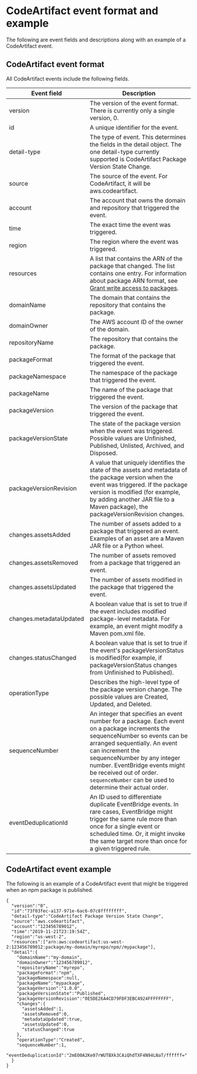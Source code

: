 # CodeArtifact event format and example<a name="service-event-format-example"></a>

The following are event fields and descriptions along with an example of a CodeArtifact event\.

## CodeArtifact event format<a name="service-event-format"></a>

 All CodeArtifact events include the following fields\.


| Event field | Description | 
| --- | --- | 
| version | The version of the event format\. There is currently only a single version, 0\. | 
| id | A unique identifier for the event\. | 
| detail\-type | The type of event\. This determines the fields in the detail object\. The one detail\-type currently supported is CodeArtifact Package Version State Change\. | 
| source | The source of the event\. For CodeArtifact, it will be aws\.codeartifact\. | 
| account | The account that owns the domain and repository that triggered the event\. | 
| time | The exact time the event was triggered\. | 
| region | The region where the event was triggered\. | 
| resources | A list that contains the ARN of the package that changed\. The list contains one entry\. For information about package ARN format, see [Grant write access to packages](repo-policies.md#granting-write-access-to-specific-packages)\. | 
| domainName | The domain that contains the repository that contains the package\. | 
| domainOwner | The AWS account ID of the owner of the domain\. | 
| repositoryName | The repository that contains the package\. | 
| packageFormat | The format of the package that triggered the event\. | 
| packageNamespace | The namespace of the package that triggered the event\. | 
| packageName | The name of the package that triggered the event\. | 
| packageVersion | The version of the package that triggered the event\. | 
| packageVersionState | The state of the package version when the event was triggered\. Possible values are Unfinished, Published, Unlisted, Archived, and Disposed\. | 
| packageVersionRevision | A value that uniquely identifies the state of the assets and metadata of the package version when the event was triggered\. If the package version is modified \(for example, by adding another JAR file to a Maven package\), the packageVersionRevision changes\. | 
| changes\.assetsAdded | The number of assets added to a package that triggered an event\. Examples of an asset are a Maven JAR file or a Python wheel\. | 
| changes\.assetsRemoved | The number of assets removed from a package that triggered an event\. | 
| changes\.assetsUpdated | The number of assets modified in the package that triggered the event\. | 
| changes\.metadataUpdated | A boolean value that is set to true if the event includes modified package\-level metadata\. For example, an event might modify a Maven pom\.xml file\. | 
| changes\.statusChanged | A boolean value that is set to true if the event's packageVersionStatus is modified\(for example, if packageVersionStatus changes from Unfinished to Published\)\. | 
| operationType | Describes the high\-level type of the package version change\. The possible values are Created, Updated, and Deleted\. | 
| sequenceNumber | An integer that specifies an event number for a package\. Each event on a package increments the sequenceNumber so events can be arranged sequentially\. An event can increment the sequenceNumber by any integer number\.   EventBridge events might be received out of order\. `sequenceNumber` can be used to determine their actual order\.   | 
| eventDeduplicationId | An ID used to differentiate duplicate EventBridge events\. In rare cases, EventBridge might trigger the same rule more than once for a single event or scheduled time\. Or, it might invoke the same target more than once for a given triggered rule\.  | 

## CodeArtifact event example<a name="service-event-sample"></a>

 The following is an example of a CodeArtifact event that might be triggered when an npm package is published\. 

```
{
  "version":"0",
  "id":"73f03fec-a137-971e-6ac6-07c8ffffffff",
  "detail-type":"CodeArtifact Package Version State Change",
  "source":"aws.codeartifact",
  "account":"123456789012",
  "time":"2019-11-21T23:19:54Z",
  "region":"us-west-2",
  "resources":["arn:aws:codeartifact:us-west-2:123456789012:package/my-domain/myrepo/npm//mypackage"],
  "detail":{
    "domainName":"my-domain",
    "domainOwner":"123456789012",
    "repositoryName":"myrepo",
    "packageFormat":"npm",
    "packageNamespace":null,
    "packageName":"mypackage",
    "packageVersion":"1.0.0",
    "packageVersionState":"Published",
    "packageVersionRevision":"0E5DE26A4CD79FDF3EBC4924FFFFFFFF",
    "changes":{
      "assetsAdded":1,
      "assetsRemoved":0,
      "metadataUpdated":true,
      "assetsUpdated":0,
      "statusChanged":true
    },
    "operationType":"Created",
    "sequenceNumber":1,
    "eventDeduplicationId":"2mEO0A2Ke07rWUTBXk3CAiQhdTXF4N94LNaT/ffffff="
  }
}
```